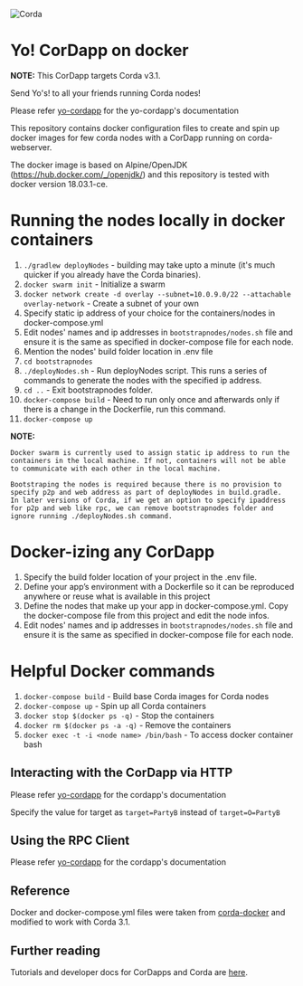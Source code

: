 ![Corda](https://www.corda.net/wp-content/uploads/2016/11/fg005_corda_b.png)

# Yo! CorDapp on docker

**NOTE:**  This CorDapp targets Corda v3.1.

Send Yo's! to all your friends running Corda nodes!

Please refer [yo-cordapp](https://github.com/corda/yo-cordapp) for the yo-cordapp's documentation

This repository contains docker configuration files to create and spin up docker images for few corda nodes with a CorDapp running on corda-webserver.

The docker image is based on Alpine/OpenJDK (https://hub.docker.com/_/openjdk/) and this repository is tested with docker version 18.03.1-ce.

# Running the nodes locally in docker containers

1. `./gradlew deployNodes` - building may take upto a minute (it's much quicker if you already have the Corda binaries).
2. `docker swarm init` - Initialize a swarm 
3. `docker network create -d overlay --subnet=10.0.9.0/22 --attachable overlay-network` - Create a subnet of your own
4. Specify static ip address of your choice for the containers/nodes in docker-compose.yml
5. Edit nodes' names and ip addresses in `bootstrapnodes/nodes.sh` file and ensure it is the same as specified in docker-compose file for each node.
6. Mention the nodes' build folder location in .env file
7. `cd bootstrapnodes`
8. `./deployNodes.sh` - Run deployNodes script. This runs a series of commands to generate the nodes with the specified ip address.
9. `cd ..` - Exit bootstrapnodes folder.
10. `docker-compose build` - Need to run only once and afterwards only if there is a change in the Dockerfile, run this command.
11. `docker-compose up`

**NOTE:**  
```
Docker swarm is currently used to assign static ip address to run the containers in the local machine. If not, containers will not be able to communicate with each other in the local machine.  

Bootstraping the nodes is required because there is no provision to specify p2p and web address as part of deployNodes in build.gradle. 
In later versions of Corda, if we get an option to specify ipaddress for p2p and web like rpc, we can remove bootstrapnodes folder and ignore running ./deployNodes.sh command.
```

# Docker-izing any CorDapp

1. Specify the build folder location of your project in the .env file.
2. Define your app’s environment with a Dockerfile so it can be reproduced anywhere or reuse what is available in this project
3. Define the nodes that make up your app in docker-compose.yml. Copy the docker-compose file from this project and edit the node infos.
4. Edit nodes' names and ip addresses in `bootstrapnodes/nodes.sh` file and ensure it is the same as specified in docker-compose file for each node.


# Helpful Docker commands 

1. `docker-compose build` - Build base Corda images for Corda nodes
2. `docker-compose up` - Spin up all Corda containers 
3. `docker stop $(docker ps -q)` - Stop the containers
4. `docker rm $(docker ps -a -q)` - Remove the containers
5. `docker exec -t -i <node name> /bin/bash` - To access docker container bash


## Interacting with the CorDapp via HTTP

Please refer [yo-cordapp](https://github.com/corda/yo-cordapp) for the cordapp's documentation

Specify the value for target as `target=PartyB` instead of `target=O=PartyB`

## Using the RPC Client

Please refer [yo-cordapp](https://github.com/corda/yo-cordapp) for the cordapp's documentation

## Reference

Docker and docker-compose.yml files were taken from [corda-docker](https://github.com/corda/corda-docker/blob/master/README.md) and modified to work with Corda 3.1.

## Further reading

Tutorials and developer docs for CorDapps and Corda are [here](https://docs.corda.net/).
